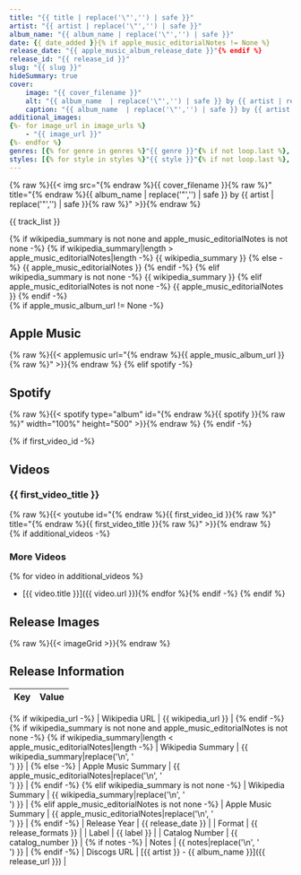 ```yaml
---
title: "{{ title | replace('\"','') | safe }}"
artist: "{{ artist | replace('\"','') | safe }}"
album_name: "{{ album_name | replace('\"','') | safe }}"
date: {{ date_added }}{% if apple_music_editorialNotes != None %}
release_date: "{{ apple_music_album_release_date }}"{% endif %}
release_id: "{{ release_id }}"
slug: "{{ slug }}"
hideSummary: true
cover:
    image: "{{ cover_filename }}"
    alt: "{{ album_name  | replace('\"','') | safe }} by {{ artist | replace('\"','') | safe  }}"
    caption: "{{ album_name  | replace('\"','') | safe }} by {{ artist  | replace('\"','') | safe }}"
additional_images:
{%- for image_url in image_urls %}
    - "{{ image_url }}"
{%- endfor %}
genres: [{% for genre in genres %}"{{ genre }}"{% if not loop.last %}, {% endif %}{% endfor %}]
styles: [{% for style in styles %}"{{ style }}"{% if not loop.last %}, {% endif %}{% endfor %}]
---
```


{% raw %}{{< img src="{% endraw %}{{ cover_filename }}{% raw %}" title="{% endraw %}{{ album_name  | replace('\"','') | safe }} by {{ artist | replace('\"','') | safe  }}{% raw %}" >}}{% endraw %}

<!-- section break -->

{{ track_list }}

<!-- section break -->

{% if wikipedia_summary is not none and apple_music_editorialNotes is not none -%}
    {% if wikipedia_summary|length > apple_music_editorialNotes|length -%}
        {{ wikipedia_summary }}
    {% else -%}
        {{ apple_music_editorialNotes }}
    {% endif -%}
{% elif wikipedia_summary is not none -%}
    {{ wikipedia_summary }}
{% elif apple_music_editorialNotes is not none -%}
    {{ apple_music_editorialNotes }}
{% endif -%}
<br>
{% if apple_music_album_url != None -%}
## Apple Music
{% raw %}{{< applemusic url="{% endraw %}{{ apple_music_album_url }}{% raw %}" >}}{% endraw %}
{% elif spotify -%}
## Spotify
{% raw %}{{< spotify type="album" id="{% endraw %}{{ spotify }}{% raw %}" width="100%" height="500" >}}{% endraw %}
{% endif -%}

{% if first_video_id -%}
## Videos
### {{ first_video_title }}
{% raw %}{{< youtube id="{% endraw %}{{ first_video_id }}{% raw %}" title="{% endraw %}{{ first_video_title }}{% raw %}" >}}{% endraw %}<br>
{% if additional_videos -%}
### More Videos
{% for video in additional_videos %}
- [{{ video.title }}]({{ video.url }}){% endfor %}{% endif -%}
{% endif %}

## Release Images
{% raw %}{{< imageGrid >}}{% endraw %}

## Release Information
|  Key           | Value                                                |
| ---------------| ---------------------------------------------------- |
{% if wikipedia_url -%}
| Wikipedia URL | {{ wikipedia_url }} |
{% endif -%}
{% if wikipedia_summary is not none and apple_music_editorialNotes is not none -%}
    {% if wikipedia_summary|length < apple_music_editorialNotes|length -%}
    | Wikipedia Summary | {{ wikipedia_summary|replace('\n', '<br>') }} |
    {% else -%}
    | Apple Music Summary | {{ apple_music_editorialNotes|replace('\n', '<br>') }} |
    {% endif -%}
{% elif wikipedia_summary is not none -%}
    | Wikipedia Summary | {{ wikipedia_summary|replace('\n', '<br>') }} |
{% elif apple_music_editorialNotes is not none -%}
    | Apple Music Summary | {{ apple_music_editorialNotes|replace('\n', '<br>') }} |
{% endif -%}
| Release Year   | {{ release_date }}                                   |
| Format         | {{ release_formats }} |
| Label          | {{ label }} |
| Catalog Number | {{ catalog_number }} |
{% if notes -%}
| Notes | {{ notes|replace('\n', '<br>') }} |
{% endif -%}
| Discogs URL    | [{{ artist }} - {{ album_name }}]({{ release_url }}) |
